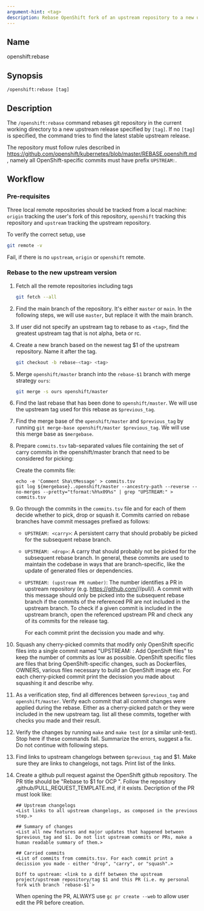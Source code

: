 ```yaml
---
argument-hint: <tag>
description: Rebase OpenShift fork of an upstream repository to a new upstream release.
---
```


## Name
openshift:rebase

## Synopsis
```
/openshift:rebase [tag]
```

## Description

The `/openshift:rebase` command rebases git repository in the current working directory
to a new upstream release specified by `[tag]`. If no `[tag]` is specified, the command
tries to find the latest stable upstream release.

The repository must follow rules described in https://github.com/openshift/kubernetes/blob/master/REBASE.openshift.md,
namely all OpenShift-specific commits must have prefix `UPSTREAM:`.

## Workflow

### Pre-requisites
Three local remote repositories should be tracked from a local machine: `origin`
tracking the user's fork of this repository, `openshift` tracking this
repository and `upstream` tracking the upstream repository.

To verify the correct setup, use
```bash
git remote -v
```

Fail, if there is no `upstream`, `origin` or `openshift` remote.

### Rebase to the new upstream version

1. Fetch all the remote repositories including tags
    ```bash
    git fetch --all
    ```

2. Find the main branch of the repository. It's either `master` or `main`. In the following steps, we will use `master`, but replace it with the main branch.

3. If user did not specify an upstream tag to rebase to as `<tag>`, find the greatest upstream tag that is not alpha, beta or rc.

4. Create a new branch based on the newest tag $1 of the upstream
    repository. Name it after the tag.
    ```bash
    git checkout -b rebase-<tag> <tag>
    ```

5. Merge `openshift/master` branch into the `rebase-$1` branch with merge strategy `ours`:
    ```bash
    git merge -s ours openshift/master
    ```

6. Find the last rebase that has been done to `openshift/master`. We will use the upstream tag used for this rebase as `$previous_tag`.

7. Find the merge base of the `openshift/master` and `$previous_tag` by running `git merge-base openshift/master $previous_tag`. We will use this merge base as `$mergebase`.

8. Prepare `commits.tsv` tab-separated values file containing the set of carry
    commits in the openshift/master branch that need to be considered for picking:

    Create the commits file:
    ```
    echo -e 'Comment Sha\tMessage' > commits.tsv
    git log ${mergebase}..openshift/master --ancestry-path --reverse --no-merges --pretty="tformat:%h%x09%s" | grep "UPSTREAM:" > commits.tsv
    ```

9. Go through the commits in the `commits.tsv` file and for each of them decide
    whether to pick, drop or squash it. Commits carried on rebase branches have commit
    messages prefixed as follows:

    * `UPSTREAM: <carry>`:
        A persistent carry that should probably be picked for the subsequent rebase branch.

    * `UPSTREAM: <drop>`:
        A carry that should probably not be picked for the subsequent rebase branch.
        In general, these commits are used to maintain the codebase in ways that are branch-specific,
        like the update of generated files or dependencies.

    * `UPSTREAM: (upstream PR number)`:
        The number identifies a PR in upstream repository (e.g. https://github.com/<upstream project>/<upstrem repository>/pull/<pr id>).
        A commit with this message should only be picked into the subsequent rebase branch if the commits
        of the referenced PR are not included in the upstream branch. To check if a given commit is included
        in the upstream branch, open the referenced upstream PR and check any of its commits for the release tag.

        For each commit print the decission you made and why.

10. Squash any cherry-picked commits that modify only OpenShift specific files into a single commit named "UPSTREAM: <carry>: Add OpenShift files"
    to keep the number of <carry> commits as low as possible.
    OpenShift specific files are files that bring OpenShift-specific changes, such as Dockerfiles, OWNERS, various files necessary to build an OpenShift image etc.
    For each cherry-picked commit print the decission you made about squashing it and describe why.

11. As a verification step, find all differences between `$previous_tag` and `openshift/master`.
    Verify each commit that all commit changes were applied during the rebase. Either as a cherry-picked patch or they were included in the new upstream tag.
    list all these commits, together with checks you made and their result.

12. Verify the changes by running `make` and `make test` (or a similar unit-test).
    Stop here if these commands fail. Summarize the errors, suggest a fix. Do not continue with following steps.

13. Find links to upstream changelogs between `$previous_tag` and $1.
    Make sure they are links to changelogs, not tags.
    Print list of the links.

14. Create a github pull request against the OpenShift github repository.
    The PR title should be "Rebase to $1 for OCP <current OCP version>".
    Follow the repository .github/PULL_REQUEST_TEMPLATE.md, if it exists.
    Decription of the PR must look like:
    ```
    ## Upstream changelogs
    <List links to all upstream changelogs, as composed in the previous step.>

    ## Summary of changes
    <List all new features and major updates that happened between $previous_tag and $1. Do not list upstream commits or PRs, make a human readable summary of them.>

    ## Carried commits
    <List of commits from commits.tsv. For each commit print a decission you made - either "drop", "carry", or "squash".>

    Diff to upstream: <link to a diff between the upstream project/upstream repository/tag $1 and this PR (i.e. my personal fork with branch `rebase-$1`>
    ```
    When opening the PR, ALWAYS use `gc pr create --web` to allow user edit the PR before creation.
